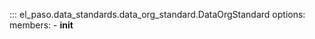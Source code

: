 ::: el_paso.data_standards.data_org_standard.DataOrgStandard
    options:
      members:
        - __init__